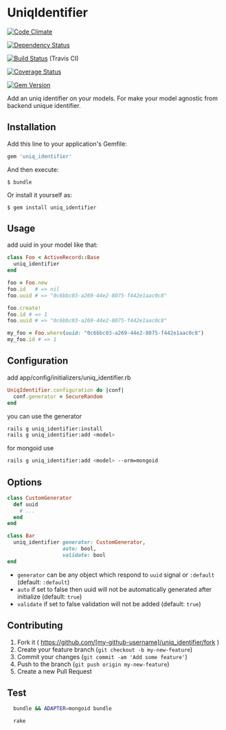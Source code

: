 # UniqIdentifier

[![Code Climate](https://codeclimate.com/github/FinalCAD/uniq_identifier.png)](https://codeclimate.com/github/FinalCAD/uniq_identifier)

[![Dependency Status](https://gemnasium.com/FinalCAD/uniq_identifier.png)](https://gemnasium.com/FinalCAD/uniq_identifier)

[![Build Status](https://travis-ci.org/FinalCAD/uniq_identifier.svg?branch=master)](https://travis-ci.org/FinalCAD/uniq_identifier) (Travis CI)

[![Coverage Status](https://coveralls.io/repos/FinalCAD/uniq_identifier/badge.svg?branch=master)](https://coveralls.io/r/FinalCAD/uniq_identifier?branch=master)

[![Gem Version](https://badge.fury.io/rb/uniq_identifier.svg)](https://badge.fury.io/rb/uniq_identifier)

Add an uniq identifier on your models. For make your model agnostic from backend unique identifier.

## Installation

Add this line to your application's Gemfile:

```ruby
gem 'uniq_identifier'
```

And then execute:

    $ bundle

Or install it yourself as:

    $ gem install uniq_identifier

## Usage

add uuid in your model like that:

```ruby
class Foo < ActiveRecord::Base
  uniq_identifier
end
```

```ruby
foo = Foo.new
foo.id   # => nil
foo.uuid # => "0c6bbc03-a269-44e2-8075-f442e1aac0c8"
```

```ruby
foo.create!
foo.id # => 1
foo.uuid # => "0c6bbc03-a269-44e2-8075-f442e1aac0c8"
```

```ruby
my_foo = Foo.where(uuid: "0c6bbc03-a269-44e2-8075-f442e1aac0c8")
my_foo.id # => 1
```

## Configuration

add app/config/initializers/uniq_identifier.rb

```ruby
UniqIdentifier.configuration do |conf|
  conf.generator = SecureRandom
end
```

you can use the generator

```bash
rails g uniq_identifier:install
rails g uniq_identifier:add <model>
```
for mongoid use

```bash
rails g uniq_identifier:add <model> --orm=mongoid
```

## Options

```ruby
class CustomGenerator
  def uuid
    # ...
  end
end

class Bar
  uniq_identifier generator: CustomGenerator,
                  auto: bool,
                  validate: bool
end
```

* `generator` can be any object which respond to `uuid` signal or `:default` (default: `:default`)
* `auto` if set to false then uuid will not be automatically generated after initialize (default: `true`)
* `validate` if set to false validation will not be added (default: `true`)

## Contributing

1. Fork it ( https://github.com/[my-github-username]/uniq_identifier/fork )
2. Create your feature branch (`git checkout -b my-new-feature`)
3. Commit your changes (`git commit -am 'Add some feature'`)
4. Push to the branch (`git push origin my-new-feature`)
5. Create a new Pull Request

## Test

```bash
  bundle && ADAPTER=mongoid bundle
```

```bash
  rake
```

